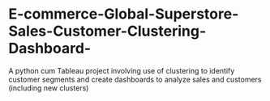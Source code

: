 # E-commerce-Global-Superstore-Sales-Customer-Clustering-Dashboard-
A python cum Tableau project involving use of clustering to identify customer segments and create dashboards to analyze sales and customers (including new clusters)
